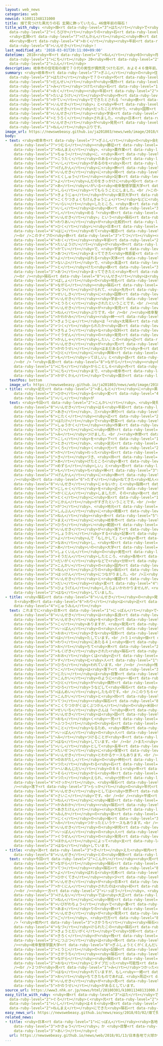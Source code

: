 ```yaml
---
layout: web_news
categories: web
newsid: k10011348131000
title: 畑で見つけた黒光りの石 玄関に飾っていたら… 46億年前の隕石！
title_with_ruby: <ruby>畑<rt data-ruby-level="3">はた</rt></ruby>で<ruby>見<rt data-ruby-level="1">み</rt></ruby>つけた<ruby>黒光<rt
  data-ruby-level="2">くろびか</rt></ruby>りの<ruby>石<rt data-ruby-level="1">いし</rt></ruby>
  <ruby>玄関<rt data-ruby-level="7">げんかん</rt></ruby>に<ruby>飾<rt data-ruby-level="7">かざ</rt></ruby>っていたら…
  46<ruby>億<rt data-ruby-level="4">おく</rt></ruby><ruby>年前<rt data-ruby-level="2">ねんまえ</rt></ruby>の<ruby>隕石<rt
  data-ruby-level="8">いんせき</rt></ruby>！
last_modified_at: '2018-03-01T20:11:00+09:00'
datetime: 2018<ruby>年<rt data-ruby-level="1">ねん</rt></ruby>03<ruby>月<rt data-ruby-level="1">がつ</rt></ruby>01<ruby>日<rt
  data-ruby-level="1">にち</rt></ruby> 20<ruby>時<rt data-ruby-level="2">じ</rt></ruby>11<ruby>分<rt
  data-ruby-level="2">ふん</rt></ruby>
description: 岐阜市の住宅街の畑で７０代の男性が偶然見つけた石が、およそ４６億年前、太陽系が作られる過程でできたとされる「鉄隕石」と呼ばれる隕石だったことがわかり、国際隕石学会に登録されました。日本で隕石が発見されるのは１５年ぶりです。
summary: <ruby>岐阜市<rt data-ruby-level="7">ぎふし</rt></ruby>の<ruby>住宅街<rt data-ruby-level="6">じゅうたくがい</rt></ruby>の<ruby>畑<rt
  data-ruby-level="3">はたけ</rt></ruby>で７０<ruby>代<rt data-ruby-level="3">だい</rt></ruby>の<ruby>男性<rt
  data-ruby-level="5">だんせい</rt></ruby>が<ruby>偶然<rt data-ruby-level="7">ぐうぜん</rt></ruby><ruby>見<rt
  data-ruby-level="1">み</rt></ruby>つけた<ruby>石<rt data-ruby-level="1">いし</rt></ruby>が、およそ４６<ruby>億<rt
  data-ruby-level="4">おく</rt></ruby><ruby>年前<rt data-ruby-level="2">ねんまえ</rt></ruby>、<ruby>太陽系<rt
  data-ruby-level="6">たいようけい</rt></ruby>が<ruby>作<rt data-ruby-level="2">つく</rt></ruby>られる<ruby>過程<rt
  data-ruby-level="5">かてい</rt></ruby>でできたとされる「<ruby>鉄<rt data-ruby-level="3">てつ</rt></ruby><ruby>隕石<rt
  data-ruby-level="8">いんせき</rt></ruby>」と<ruby>呼<rt data-ruby-level="6">よ</rt></ruby>ばれる<ruby>隕石<rt
  data-ruby-level="8">いんせき</rt></ruby>だったことがわかり、<ruby>国際<rt data-ruby-level="5">こくさい</rt></ruby><ruby>隕石<rt
  data-ruby-level="8">いんせき</rt></ruby><ruby>学会<rt data-ruby-level="2">がっかい</rt></ruby>に<ruby>登録<rt
  data-ruby-level="4">とうろく</rt></ruby>されました。<ruby>日本<rt data-ruby-level="1">にっぽん</rt></ruby>で<ruby>隕石<rt
  data-ruby-level="8">いんせき</rt></ruby>が<ruby>発見<rt data-ruby-level="3">はっけん</rt></ruby>されるのは１５<ruby>年<rt
  data-ruby-level="1">ねん</rt></ruby>ぶりです。
image_url: https://newswebeasy.github.io/ja201803/news/web/image/2018/03/01/K10011348131_1803011959_1803012027_01_02.jpg
body:
- text: <ruby>岐阜市<rt data-ruby-level="7">ぎふし</rt></ruby>の<ruby>会社員<rt data-ruby-level="3">かいしゃいん</rt></ruby>、三<ruby>津村<rt
    data-ruby-level="7">つむら</rt></ruby><ruby>勝征<rt data-ruby-level="8">かつゆき</rt></ruby>さん（７４）は６<ruby>年前<rt
    data-ruby-level="2">ねんまえ</rt></ruby>、<ruby>農作業<rt data-ruby-level="3">のうさぎょう</rt></ruby><ruby>中<rt
    data-ruby-level="1">ちゅう</rt></ruby>に、<ruby>黒<rt data-ruby-level="2">くろ</rt></ruby>っぽい、<ruby>光沢<rt
    data-ruby-level="7">こうたく</rt></ruby>のある<ruby>変<rt data-ruby-level="4">か</rt></ruby>わった<ruby>石<rt
    data-ruby-level="1">いし</rt></ruby>があるのを<ruby>見<rt data-ruby-level="1">み</rt></ruby>つけ、<ruby>玄関<rt
    data-ruby-level="7">げんかん</rt></ruby>に<ruby>飾<rt data-ruby-level="7">かざ</rt></ruby>っていましたが、<ruby>隕石<rt
    data-ruby-level="8">いんせき</rt></ruby>に<ruby>関<rt data-ruby-level="4">かん</rt></ruby>する<ruby>特集<rt
    data-ruby-level="4">とくしゅう</rt></ruby><ruby>記事<rt data-ruby-level="3">きじ</rt></ruby>を<ruby>読<rt
    data-ruby-level="2">よ</rt></ruby>んだのをきっかけに<ruby>知<rt data-ruby-level="2">し</rt></ruby>り<ruby>合<rt
    data-ruby-level="2">あ</rt></ruby>いがいる<ruby>岐阜聖徳学園大学<rt data-ruby-level="8">ぎふしょうとくがくえんだいがく</rt></ruby>で<ruby>調<rt
    data-ruby-level="3">しら</rt></ruby>べてもらうことにしました。<br />この<ruby>大学<rt data-ruby-level="1">だいがく</rt></ruby>の<ruby>教授<rt
    data-ruby-level="5">きょうじゅ</rt></ruby>が<ruby>東京大学<rt data-ruby-level="2">とうきょうだいがく</rt></ruby>や<ruby>国立極地研究所<rt
    data-ruby-level="4">こくりつきょくちけんきゅうじょ</rt></ruby>などに<ruby>分析<rt data-ruby-level="7">ぶんせき</rt></ruby>を<ruby>依頼<rt
    data-ruby-level="7">いらい</rt></ruby>したところ、<ruby>重<rt data-ruby-level="3">おも</rt></ruby>さおよそ６.５キロのこの<ruby>石<rt
    data-ruby-level="1">いし</rt></ruby>は<ruby>鉄<rt data-ruby-level="3">てつ</rt></ruby>が９３％を<ruby>占<rt
    data-ruby-level="7">し</rt></ruby>める「<ruby>鉄<rt data-ruby-level="3">てつ</rt></ruby><ruby>隕石<rt
    data-ruby-level="8">いんせき</rt></ruby>」という<ruby>隕石<rt data-ruby-level="8">いんせき</rt></ruby>で、ニッケルの<ruby>割合<rt
    data-ruby-level="6">わりあい</rt></ruby>が<ruby>比較的<rt data-ruby-level="7">ひかくてき</rt></ruby><ruby>低<rt
    data-ruby-level="4">ひく</rt></ruby>い<ruby>日本<rt data-ruby-level="1">にっぽん</rt></ruby>では<ruby>初<rt
    data-ruby-level="4">はじ</rt></ruby>めて<ruby>確認<rt data-ruby-level="7">かくにん</rt></ruby>されたタイプのものだとわかりました。<br
    /><br />このタイプの<ruby>鉄<rt data-ruby-level="3">てつ</rt></ruby><ruby>隕石<rt data-ruby-level="8">いんせき</rt></ruby>は、およそ４６<ruby>億<rt
    data-ruby-level="4">おく</rt></ruby><ruby>年前<rt data-ruby-level="2">ねんまえ</rt></ruby>、<ruby>太陽系<rt
    data-ruby-level="6">たいようけい</rt></ruby>が<ruby>作<rt data-ruby-level="2">つく</rt></ruby>られる<ruby>過程<rt
    data-ruby-level="5">かてい</rt></ruby>で、<ruby>宇宙<rt data-ruby-level="6">うちゅう</rt></ruby>のチリが<ruby>集<rt
    data-ruby-level="3">あつ</rt></ruby>まってできた<ruby>微惑星<rt data-ruby-level="7">びわくせい</rt></ruby>と<ruby>呼<rt
    data-ruby-level="6">よ</rt></ruby>ばれる<ruby>天体<rt data-ruby-level="2">てんたい</rt></ruby>の<ruby>内部<rt
    data-ruby-level="3">ないぶ</rt></ruby>で、<ruby>高温<rt data-ruby-level="3">こうおん</rt></ruby>になって<ruby>溶<rt
    data-ruby-level="7">と</rt></ruby>けた<ruby>鉄<rt data-ruby-level="3">てつ</rt></ruby>が<ruby>集<rt
    data-ruby-level="3">あつ</rt></ruby>まってできたと<ruby>考<rt data-ruby-level="2">かんが</rt></ruby>えられています。<br
    /><br /><ruby>隕石<rt data-ruby-level="8">いんせき</rt></ruby>は<ruby>発見<rt data-ruby-level="3">はっけん</rt></ruby><ruby>場所<rt
    data-ruby-level="3">ばしょ</rt></ruby>の<ruby>地名<rt data-ruby-level="2">ちめい</rt></ruby>にちなみ「<ruby>長良<rt
    data-ruby-level="8">ながら</rt></ruby><ruby>隕石<rt data-ruby-level="8">いんせき</rt></ruby>」と<ruby>名付<rt
    data-ruby-level="4">なづ</rt></ruby>けられて、<ruby>先月<rt data-ruby-level="1">せんげつ</rt></ruby>、<ruby>正式<rt
    data-ruby-level="3">せいしき</rt></ruby>に<ruby>国際<rt data-ruby-level="5">こくさい</rt></ruby><ruby>隕石<rt
    data-ruby-level="8">いんせき</rt></ruby><ruby>学会<rt data-ruby-level="2">がっかい</rt></ruby>に<ruby>登録<rt
    data-ruby-level="4">とうろく</rt></ruby>されたということです。<br /><ruby>日本<rt data-ruby-level="1">にっぽん</rt></ruby>で<ruby>隕石<rt
    data-ruby-level="8">いんせき</rt></ruby>が<ruby>発見<rt data-ruby-level="3">はっけん</rt></ruby>されるのは１５<ruby>年<rt
    data-ruby-level="1">ねん</rt></ruby>ぶりです。<br /><br /><ruby>岐阜聖徳学園大学<rt data-ruby-level="8">ぎふしょうとくがくえんだいがく</rt></ruby>の<ruby>川上<rt
    data-ruby-level="1">かわかみ</rt></ruby><ruby>紳一<rt data-ruby-level="7">しんいち</rt></ruby><ruby>教授<rt
    data-ruby-level="5">きょうじゅ</rt></ruby>は「<ruby>太陽系<rt data-ruby-level="6">たいようけい</rt></ruby>がどのように<ruby>作<rt
    data-ruby-level="2">つく</rt></ruby>られたか<ruby>調<rt data-ruby-level="3">しら</rt></ruby>べるうえで<ruby>貴重<rt
    data-ruby-level="6">きちょう</rt></ruby>な<ruby>試料<rt data-ruby-level="4">しりょう</rt></ruby>だ。<ruby>偶然<rt
    data-ruby-level="7">ぐうぜん</rt></ruby>の<ruby>発見<rt data-ruby-level="3">はっけん</rt></ruby>に<ruby>感謝<rt
    data-ruby-level="5">かんしゃ</rt></ruby>したい。この<ruby>辺<rt data-ruby-level="4">あた</rt></ruby>りで<ruby>隕石<rt
    data-ruby-level="8">いんせき</rt></ruby>が<ruby>見<rt data-ruby-level="1">み</rt></ruby>つかる<ruby>可能性<rt
    data-ruby-level="5">かのうせい</rt></ruby>はまだあるので<ruby>多<rt data-ruby-level="2">おお</rt></ruby>くの<ruby>人<rt
    data-ruby-level="1">ひと</rt></ruby>に<ruby>興味<rt data-ruby-level="5">きょうみ</rt></ruby>を<ruby>持<rt
    data-ruby-level="3">も</rt></ruby>ってほしい」と<ruby>話<rt data-ruby-level="2">はな</rt></ruby>しています。<br
    /><br />「<ruby>長良<rt data-ruby-level="8">ながら</rt></ruby><ruby>隕石<rt data-ruby-level="8">いんせき</rt></ruby>」は２<ruby>日<rt
    data-ruby-level="1">にち</rt></ruby>からことし６<ruby>月<rt data-ruby-level="1">がつ</rt></ruby>３０<ruby>日<rt
    data-ruby-level="1">にち</rt></ruby>まで、<ruby>岐阜市<rt data-ruby-level="7">ぎふし</rt></ruby><ruby>科学館<rt
    data-ruby-level="3">かがくかん</rt></ruby>で<ruby>展示<rt data-ruby-level="6">てんじ</rt></ruby>されます。
  textPos: bottom
  image_url: https://newswebeasy.github.io/ja201803/news/web/image/2018/03/01/K10011348131_1803011959_1803012027_01_03.jpg
- title: <ruby>足元<rt data-ruby-level="2">あしもと</rt></ruby>に<ruby>黒<rt data-ruby-level="2">くろ</rt></ruby>く<ruby>光<rt
    data-ruby-level="2">ひか</rt></ruby>る<ruby>変<rt data-ruby-level="4">か</rt></ruby>わった<ruby>石<rt
    data-ruby-level="1">いし</rt></ruby>が
  text: <ruby>今回<rt data-ruby-level="2">こんかい</rt></ruby>、<ruby>発見<rt data-ruby-level="3">はっけん</rt></ruby>された<ruby>隕石<rt
    data-ruby-level="8">いんせき</rt></ruby>は６<ruby>年前<rt data-ruby-level="2">ねんまえ</rt></ruby>の<ruby>秋<rt
    data-ruby-level="2">あき</rt></ruby>、三<ruby>津村<rt data-ruby-level="7">つむら</rt></ruby>さんが<ruby>自宅<rt
    data-ruby-level="6">じたく</rt></ruby><ruby>近<rt data-ruby-level="2">ちか</rt></ruby>くの<ruby>畑<rt
    data-ruby-level="3">はたけ</rt></ruby>で<ruby>野菜<rt data-ruby-level="4">やさい</rt></ruby>の<ruby>収穫<rt
    data-ruby-level="7">しゅうかく</rt></ruby><ruby>作業<rt data-ruby-level="3">さぎょう</rt></ruby>をしていた<ruby>際<rt
    data-ruby-level="5">さい</rt></ruby>に<ruby>偶然<rt data-ruby-level="7">ぐうぜん</rt></ruby><ruby>見<rt
    data-ruby-level="1">み</rt></ruby>つけました。<br /><ruby>休憩<rt data-ruby-level="7">きゅうけい</rt></ruby>のため<ruby>腰<rt
    data-ruby-level="7">こし</rt></ruby>を<ruby>下<rt data-ruby-level="1">お</rt></ruby>ろそうとした<ruby>時<rt
    data-ruby-level="2">とき</rt></ruby>、<ruby>足元<rt data-ruby-level="2">あしもと</rt></ruby>に<ruby>黒<rt
    data-ruby-level="2">くろ</rt></ruby>く<ruby>光<rt data-ruby-level="2">ひか</rt></ruby>る<ruby>変<rt
    data-ruby-level="4">か</rt></ruby>わった<ruby>石<rt data-ruby-level="1">いし</rt></ruby>があるのに<ruby>気<rt
    data-ruby-level="1">き</rt></ruby>づき、<ruby>持<rt data-ruby-level="3">も</rt></ruby>ち<ruby>上<rt
    data-ruby-level="3">あ</rt></ruby>げたところ<ruby>重<rt data-ruby-level="3">おも</rt></ruby>かったため、「<ruby>珍<rt
    data-ruby-level="7">めずら</rt></ruby>しい」と<ruby>思<rt data-ruby-level="2">おも</rt></ruby>って<ruby>持<rt
    data-ruby-level="3">も</rt></ruby>ち<ruby>帰<rt data-ruby-level="3">かえ</rt></ruby>り、<ruby>玄関<rt
    data-ruby-level="7">げんかん</rt></ruby>に<ruby>飾<rt data-ruby-level="7">かざ</rt></ruby>ったということです。<br
    /><ruby>訪<rt data-ruby-level="6">たず</rt></ruby>ねてきた<ruby>知人<rt data-ruby-level="2">ちじん</rt></ruby>に「<ruby>隕石<rt
    data-ruby-level="8">いんせき</rt></ruby>じゃないか」と<ruby>指摘<rt data-ruby-level="7">してき</rt></ruby>され、<ruby>磁石<rt
    data-ruby-level="6">じしゃく</rt></ruby>を<ruby>近<rt data-ruby-level="2">ちか</rt></ruby>づけてくっつくことも<ruby>確認<rt
    data-ruby-level="7">かくにん</rt></ruby>しましたが、その<ruby>後<rt data-ruby-level="2">ご</rt></ruby>は<ruby>特<rt
    data-ruby-level="4">とく</rt></ruby>に<ruby>気<rt data-ruby-level="1">き</rt></ruby>にかけることもなく<ruby>時間<rt
    data-ruby-level="2">じかん</rt></ruby>がすぎたということです。<br /><br />そして<ruby>去年<rt data-ruby-level="3">きょねん</rt></ruby>６<ruby>月<rt
    data-ruby-level="1">がつ</rt></ruby>、<ruby>地元<rt data-ruby-level="2">じもと</rt></ruby>の<ruby>新聞<rt
    data-ruby-level="2">しんぶん</rt></ruby>に<ruby>掲載<rt data-ruby-level="7">けいさい</rt></ruby>された、１００<ruby>年<rt
    data-ruby-level="1">ねん</rt></ruby><ruby>余<rt data-ruby-level="5">あま</rt></ruby>り<ruby>前<rt
    data-ruby-level="2">まえ</rt></ruby>に<ruby>岐阜市<rt data-ruby-level="7">ぎふし</rt></ruby>などの<ruby>広<rt
    data-ruby-level="2">ひろ</rt></ruby>い<ruby>範囲<rt data-ruby-level="7">はんい</rt></ruby>で<ruby>隕石<rt
    data-ruby-level="8">いんせき</rt></ruby>が<ruby>落下<rt data-ruby-level="3">らっか</rt></ruby>したことを<ruby>紹介<rt
    data-ruby-level="7">しょうかい</rt></ruby>する<ruby>記事<rt data-ruby-level="3">きじ</rt></ruby>を<ruby>読<rt
    data-ruby-level="2">よ</rt></ruby>んで「もしかして」と<ruby>思<rt data-ruby-level="2">おも</rt></ruby>い<ruby>直<rt
    data-ruby-level="2">なお</rt></ruby>し、<ruby>知<rt data-ruby-level="2">し</rt></ruby>り<ruby>合<rt
    data-ruby-level="2">あ</rt></ruby>いの<ruby>大学<rt data-ruby-level="1">だいがく</rt></ruby><ruby>職員<rt
    data-ruby-level="5">しょくいん</rt></ruby>の<ruby>男性<rt data-ruby-level="5">だんせい</rt></ruby>に<ruby>相談<rt
    data-ruby-level="3">そうだん</rt></ruby>したところ、<ruby>各地<rt data-ruby-level="4">かくち</rt></ruby>の<ruby>大学<rt
    data-ruby-level="1">だいがく</rt></ruby>などで<ruby>分析<rt data-ruby-level="7">ぶんせき</rt></ruby>してもらえることになり、<ruby>今回<rt
    data-ruby-level="2">こんかい</rt></ruby>の<ruby>国内<rt data-ruby-level="2">こくない</rt></ruby>では１５<ruby>年<rt
    data-ruby-level="1">ねん</rt></ruby>ぶりの<ruby>隕石<rt data-ruby-level="8">いんせき</rt></ruby>の<ruby>発見<rt
    data-ruby-level="3">はっけん</rt></ruby>につながりました。<br />三<ruby>津村<rt data-ruby-level="7">つむら</rt></ruby>さんは「<ruby>隕石<rt
    data-ruby-level="8">いんせき</rt></ruby>と<ruby>確認<rt data-ruby-level="7">かくにん</rt></ruby>されてうれしいです。<ruby>大<rt
    data-ruby-level="1">だい</rt></ruby><ruby>変<rt data-ruby-level="4">へん</rt></ruby>なことで、どう<ruby>表現<rt
    data-ruby-level="5">ひょうげん</rt></ruby>したらよいかわかりませんが、<ruby>光栄<rt data-ruby-level="4">こうえい</rt></ruby>なことです」と<ruby>話<rt
    data-ruby-level="2">はな</rt></ruby>していました。
- title: <ruby>隕石<rt data-ruby-level="8">いんせき</rt></ruby>の<ruby>発見<rt data-ruby-level="3">はっけん</rt></ruby>
    ８<ruby>割<rt data-ruby-level="6">わり</rt></ruby>は<ruby>近<rt data-ruby-level="2">ちか</rt></ruby>くの<ruby>住民<rt
    data-ruby-level="4">じゅうみん</rt></ruby>
  text: これまでに<ruby>日本<rt data-ruby-level="1">にっぽん</rt></ruby>で<ruby>見<rt data-ruby-level="1">み</rt></ruby>つかった<ruby>隕石<rt
    data-ruby-level="8">いんせき</rt></ruby>は<ruby>長良<rt data-ruby-level="8">ながら</rt></ruby><ruby>隕石<rt
    data-ruby-level="8">いんせき</rt></ruby>を<ruby>含<rt data-ruby-level="7">ふく</rt></ruby>めて５１<ruby>個<rt
    data-ruby-level="5">こ</rt></ruby>ありますが、<ruby>発見<rt data-ruby-level="3">はっけん</rt></ruby>には<ruby>一般<rt
    data-ruby-level="7">いっぱん</rt></ruby>の<ruby>人<rt data-ruby-level="1">ひと</rt></ruby>が<ruby>大<rt
    data-ruby-level="1">おお</rt></ruby>きな<ruby>役割<rt data-ruby-level="6">やくわり</rt></ruby>を<ruby>果<rt
    data-ruby-level="4">は</rt></ruby>たしています。<br />５１<ruby>個<rt data-ruby-level="5">こ</rt></ruby>のうち８<ruby>割<rt
    data-ruby-level="6">わり</rt></ruby>にあたる４１<ruby>個<rt data-ruby-level="5">こ</rt></ruby>は<ruby>落<rt
    data-ruby-level="3">お</rt></ruby>ちて<ruby>来<rt data-ruby-level="2">く</rt></ruby>るのが<ruby>目撃<rt
    data-ruby-level="7">もくげき</rt></ruby>された<ruby>隕石<rt data-ruby-level="8">いんせき</rt></ruby>で、<ruby>多<rt
    data-ruby-level="2">おお</rt></ruby>くは<ruby>近<rt data-ruby-level="2">ちか</rt></ruby>くに<ruby>住<rt
    data-ruby-level="3">す</rt></ruby>む<ruby>人<rt data-ruby-level="1">ひと</rt></ruby>などに<ruby>拾<rt
    data-ruby-level="3">ひろ</rt></ruby>われています。<br /><br /><ruby>残<rt data-ruby-level="4">のこ</rt></ruby>り１０<ruby>個<rt
    data-ruby-level="5">こ</rt></ruby>は<ruby>落下<rt data-ruby-level="3">らっか</rt></ruby><ruby>自体<rt
    data-ruby-level="2">じたい</rt></ruby>は<ruby>目撃<rt data-ruby-level="7">もくげき</rt></ruby>されず、いずれも<ruby>今回<rt
    data-ruby-level="2">こんかい</rt></ruby>のように<ruby>一般<rt data-ruby-level="7">いっぱん</rt></ruby>の<ruby>人<rt
    data-ruby-level="1">ひと</rt></ruby>が<ruby>偶然<rt data-ruby-level="7">ぐうぜん</rt></ruby><ruby>拾<rt
    data-ruby-level="3">ひろ</rt></ruby>うなどして<ruby>隕石<rt data-ruby-level="8">いんせき</rt></ruby>と<ruby>判明<rt
    data-ruby-level="5">はんめい</rt></ruby>したものです。<br />このうち６<ruby>個<rt data-ruby-level="5">こ</rt></ruby>は<ruby>今回<rt
    data-ruby-level="2">こんかい</rt></ruby>と<ruby>同<rt data-ruby-level="2">おな</rt></ruby>じ<ruby>鉄<rt
    data-ruby-level="3">てつ</rt></ruby><ruby>隕石<rt data-ruby-level="8">いんせき</rt></ruby>で、<ruby>国立科学博物館<rt
    data-ruby-level="4">こくりつかがくはくぶつかん</rt></ruby>の<ruby>米田<rt data-ruby-level="8">よねだ</rt></ruby><ruby>成一<rt
    data-ruby-level="4">せいいち</rt></ruby>さんは「<ruby>鉄<rt data-ruby-level="3">てつ</rt></ruby><ruby>隕石<rt
    data-ruby-level="8">いんせき</rt></ruby>は<ruby>固<rt data-ruby-level="4">かた</rt></ruby>くて<ruby>重<rt
    data-ruby-level="3">おも</rt></ruby>く<ruby>一見<rt data-ruby-level="1">いっけん</rt></ruby>して<ruby>普通<rt
    data-ruby-level="7">ふつう</rt></ruby>の<ruby>石<rt data-ruby-level="1">いし</rt></ruby>とは<ruby>異<rt
    data-ruby-level="6">こと</rt></ruby>なるため、<ruby>偶然<rt data-ruby-level="7">ぐうぜん</rt></ruby>、<ruby>一般<rt
    data-ruby-level="7">いっぱん</rt></ruby>の<ruby>人<rt data-ruby-level="1">ひと</rt></ruby>が<ruby>見<rt
    data-ruby-level="1">み</rt></ruby>つけることが<ruby>多<rt data-ruby-level="2">おお</rt></ruby>いのではないか」と<ruby>話<rt
    data-ruby-level="2">はな</rt></ruby>しています。<br /><br />また<ruby>珍<rt data-ruby-level="7">めずら</rt></ruby>しい<ruby>石<rt
    data-ruby-level="1">いし</rt></ruby>として<ruby>長年<rt data-ruby-level="2">ながねん</rt></ruby><ruby>大切<rt
    data-ruby-level="2">たいせつ</rt></ruby>に<ruby>保管<rt data-ruby-level="5">ほかん</rt></ruby>されのちに<ruby>隕石<rt
    data-ruby-level="8">いんせき</rt></ruby>とわかるケースもあります。<br /><ruby>福岡県<rt data-ruby-level="7">ふくおかけん</rt></ruby><ruby>直方市<rt
    data-ruby-level="8">のおがたし</rt></ruby>の<ruby>神社<rt data-ruby-level="3">じんじゃ</rt></ruby>に<ruby>伝<rt
    data-ruby-level="4">つた</rt></ruby>わる<ruby>石<rt data-ruby-level="1">いし</rt></ruby>は、<ruby>平安時代<rt
    data-ruby-level="3">へいあんじだい</rt></ruby>の８６１<ruby>年<rt data-ruby-level="1">ねん</rt></ruby>に<ruby>空<rt
    data-ruby-level="1">そら</rt></ruby>から<ruby>飛<rt data-ruby-level="4">と</rt></ruby>んできたと<ruby>伝<rt
    data-ruby-level="4">つた</rt></ruby>えられ、<ruby>分析<rt data-ruby-level="7">ぶんせき</rt></ruby>の<ruby>結果<rt
    data-ruby-level="4">けっか</rt></ruby>、<ruby>隕石<rt data-ruby-level="8">いんせき</rt></ruby>とわかりました。<br
    /><ruby>落下<rt data-ruby-level="3">らっか</rt></ruby>の<ruby>年代<rt data-ruby-level="3">ねんだい</rt></ruby>がわかっている<ruby>隕石<rt
    data-ruby-level="8">いんせき</rt></ruby>としては<ruby>世界<rt data-ruby-level="3">せかい</rt></ruby><ruby>最古<rt
    data-ruby-level="4">さいこ</rt></ruby>です。<br /><br /><ruby>平成<rt data-ruby-level="4">へいせい</rt></ruby>１４<ruby>年<rt
    data-ruby-level="1">ねん</rt></ruby>に<ruby>確認<rt data-ruby-level="7">かくにん</rt></ruby>された「<ruby>神岡<rt
    data-ruby-level="7">かみおか</rt></ruby><ruby>隕石<rt data-ruby-level="8">いんせき</rt></ruby>」のように<ruby>秋田県<rt
    data-ruby-level="3">あきたけん</rt></ruby><ruby>大仙市<rt data-ruby-level="7">だいせんし</rt></ruby>の<ruby>民家<rt
    data-ruby-level="4">みんか</rt></ruby>の<ruby>掛<rt data-ruby-level="7">か</rt></ruby>け<ruby>軸<rt
    data-ruby-level="7">じく</rt></ruby>の<ruby>箱<rt data-ruby-level="3">はこ</rt></ruby>のなかから<ruby>見<rt
    data-ruby-level="1">み</rt></ruby>つかったというケースもあります。<br /><br /><ruby>米田<rt data-ruby-level="8">よねだ</rt></ruby>さんは「<ruby>隕石<rt
    data-ruby-level="8">いんせき</rt></ruby>の<ruby>研究<rt data-ruby-level="3">けんきゅう</rt></ruby>はこうした<ruby>一般<rt
    data-ruby-level="7">いっぱん</rt></ruby>の<ruby>人<rt data-ruby-level="1">ひと</rt></ruby>たちによる<ruby>偶然<rt
    data-ruby-level="7">ぐうぜん</rt></ruby>の<ruby>発見<rt data-ruby-level="3">はっけん</rt></ruby>や<ruby>保管<rt
    data-ruby-level="5">ほかん</rt></ruby>によって<ruby>支<rt data-ruby-level="5">ささ</rt></ruby>えられている」と<ruby>話<rt
    data-ruby-level="2">はな</rt></ruby>しています。
- title: <ruby>消<rt data-ruby-level="3">き</rt></ruby>えた<ruby>坂内<rt data-ruby-level="3">さかうち</rt></ruby><ruby>隕石<rt
    data-ruby-level="8">いんせき</rt></ruby>との<ruby>関係<rt data-ruby-level="4">かんけい</rt></ruby>は
  text: <ruby>今回<rt data-ruby-level="2">こんかい</rt></ruby><ruby>見<rt data-ruby-level="1">み</rt></ruby>つかった<ruby>長良<rt
    data-ruby-level="8">ながら</rt></ruby><ruby>隕石<rt data-ruby-level="8">いんせき</rt></ruby>は、<ruby>鉄<rt
    data-ruby-level="3">てつ</rt></ruby><ruby>隕石<rt data-ruby-level="8">いんせき</rt></ruby>のうちニッケルと<ruby>呼<rt
    data-ruby-level="6">よ</rt></ruby>ばれる<ruby>元素<rt data-ruby-level="5">げんそ</rt></ruby>が<ruby>比較的<rt
    data-ruby-level="7">ひかくてき</rt></ruby><ruby>少<rt data-ruby-level="2">すく</rt></ruby>ないタイプで、このタイプの<ruby>隕石<rt
    data-ruby-level="8">いんせき</rt></ruby>が<ruby>日本<rt data-ruby-level="1">にっぽん</rt></ruby>で<ruby>確認<rt
    data-ruby-level="7">かくにん</rt></ruby>されたのは<ruby>初<rt data-ruby-level="4">はじ</rt></ruby>めてです。<br
    /><br /><ruby>一方<rt data-ruby-level="2">いっぽう</rt></ruby>、<ruby>岐阜<rt data-ruby-level="7">ぎふ</rt></ruby><ruby>県内<rt
    data-ruby-level="3">けんない</rt></ruby>では<ruby>大正<rt data-ruby-level="1">たいしょう</rt></ruby>２<ruby>年<rt
    data-ruby-level="1">ねん</rt></ruby>に<ruby>現在<rt data-ruby-level="5">げんざい</rt></ruby>の<ruby>揖斐川町<rt
    data-ruby-level="8">いびがわちょう</rt></ruby>で<ruby>重<rt data-ruby-level="3">おも</rt></ruby>さ４キロ<ruby>余<rt
    data-ruby-level="5">あま</rt></ruby>りの<ruby>鉄<rt data-ruby-level="3">てつ</rt></ruby><ruby>隕石<rt
    data-ruby-level="8">いんせき</rt></ruby>が<ruby>発見<rt data-ruby-level="3">はっけん</rt></ruby>されましたが、その<ruby>後<rt
    data-ruby-level="2">ご</rt></ruby>、<ruby>行方<rt data-ruby-level="8">ゆくえ</rt></ruby>がわからなくなっています。<br
    />「<ruby>坂内<rt data-ruby-level="3">さかうち</rt></ruby><ruby>隕石<rt data-ruby-level="8">いんせき</rt></ruby>」と<ruby>名付<rt
    data-ruby-level="4">なづ</rt></ruby>けられたこの<ruby>隕石<rt data-ruby-level="8">いんせき</rt></ruby>は、<ruby>京都大学<rt
    data-ruby-level="3">きょうとだいがく</rt></ruby>で<ruby>分析<rt data-ruby-level="7">ぶんせき</rt></ruby>された<ruby>記録<rt
    data-ruby-level="4">きろく</rt></ruby>が<ruby>残<rt data-ruby-level="4">のこ</rt></ruby>っているものの<ruby>実物<rt
    data-ruby-level="3">じつぶつ</rt></ruby>は<ruby>残<rt data-ruby-level="4">のこ</rt></ruby>されていないのです。<br
    /><ruby>岐阜聖徳学園大学<rt data-ruby-level="8">ぎふしょうとくがくえんだいがく</rt></ruby>などのグループによりますと、<ruby>当時<rt
    data-ruby-level="2">とうじ</rt></ruby>の<ruby>記録<rt data-ruby-level="4">きろく</rt></ruby>からこの<ruby>坂内<rt
    data-ruby-level="3">さかうち</rt></ruby><ruby>隕石<rt data-ruby-level="8">いんせき</rt></ruby>が<ruby>長良<rt
    data-ruby-level="8">ながら</rt></ruby><ruby>隕石<rt data-ruby-level="8">いんせき</rt></ruby>と<ruby>同<rt
    data-ruby-level="2">おな</rt></ruby>じタイプだった<ruby>可能性<rt data-ruby-level="5">かのうせい</rt></ruby>があるということです。<br
    /><br />２つが<ruby>見<rt data-ruby-level="1">み</rt></ruby>つかった<ruby>場所<rt data-ruby-level="3">ばしょ</rt></ruby>はおよそ４０キロ<ruby>離<rt
    data-ruby-level="7">はな</rt></ruby>れていますが、もし<ruby>一緒<rt data-ruby-level="7">いっしょ</rt></ruby>に<ruby>落<rt
    data-ruby-level="3">お</rt></ruby>ちてきたものであれば、<ruby>周辺<rt data-ruby-level="4">しゅうへん</rt></ruby>ではほかにも<ruby>隕石<rt
    data-ruby-level="8">いんせき</rt></ruby>が<ruby>見<rt data-ruby-level="1">み</rt></ruby>つかる<ruby>可能性<rt
    data-ruby-level="5">かのうせい</rt></ruby>があるとしています。
source_url: https://www3.nhk.or.jp/news/html/20180301/k10011348131000.html
easy_title_with_ruby: <ruby>畑<rt data-ruby-level="3">はた</rt></ruby>で<ruby>見<rt data-ruby-level="1">み</rt></ruby>つけた<ruby>黒<rt
  data-ruby-level="2">ぐろ</rt></ruby>く<ruby>光<rt data-ruby-level="2">ひか</rt></ruby>る<ruby>石<rt
  data-ruby-level="1">いし</rt></ruby>は４６<ruby>億<rt data-ruby-level="4">おく</rt></ruby><ruby>年前<rt
  data-ruby-level="2">ねんまえ</rt></ruby>にできた<ruby>隕石<rt data-ruby-level="8">いんせき</rt></ruby>
easy_news_url: https://newswebeasy.github.io/news/easy/2018/03/02/畑で見つけた黒く光る石は46億年前にできた隕石
related_news:
- title: <ruby>日本<rt data-ruby-level="1">にっぽん</rt></ruby><ruby>各地<rt data-ruby-level="4">かくち</rt></ruby>で「<ruby>火球<rt
    data-ruby-level="3">かきゅう</rt></ruby>」か <ruby>目撃<rt data-ruby-level="7">もくげき</rt></ruby><ruby>相次<rt
    data-ruby-level="3">あいつ</rt></ruby>ぐ
  url: https://newswebeasy.github.io/news/web/2018/01/13/日本各地で火球か-目撃相次ぐ
...
```

